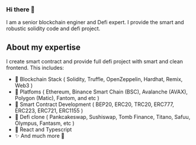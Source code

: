 ### Hi there 👋

I am a senior blockchain enginer and Defi expert.
I provide the smart and robustic solidity code and defi project.

## About my expertise

I create smart contract and provide full defi project with smart and clean frontend. This includes:
  - 🍉 Blockchain Stack 
( Solidity, Truffle, OpenZeppelin, Hardhat, Remix, Web3 )
  - 🍌 Platfoms
( Ethereum, Binance Smart Chain (BSC), Avalanche (AVAX), Polygon (Matic), Fantom, and etc )
  - 🍍 Smart Contract Development
( BEP20, ERC20, TRC20, ERC777, ERC223, ERC721, ERC1155 )
  - 🌽 Defi clone
( Pankcakeswap, Sushiswap, Tomb Finance, Titano, Safuu, Olympus, Fantasm, etc )
  - 🍆 React and Typescript
  - ✨ And much more 🙂

